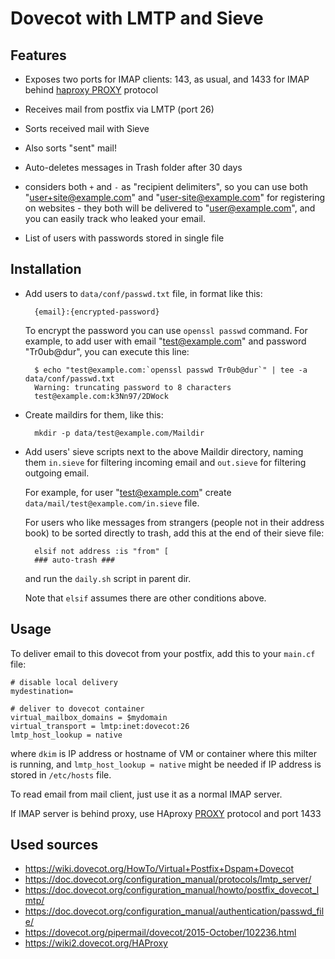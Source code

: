Dovecot with LMTP and Sieve
===========================

Features
--------

* Exposes two ports for IMAP clients: 143, as usual, and 1433 for IMAP behind [haproxy PROXY][ha-proxy] protocol

* Receives mail from postfix via LMTP (port 26)

* Sorts received mail with Sieve

* Also sorts "sent" mail!

* Auto-deletes messages in Trash folder after 30 days

* considers both `+` and `-` as "recipient delimiters",
so you can use both "user+site@example.com" and "user-site@example.com" for registering on websites -
they both will be delivered to "user@example.com", and you can easily track who leaked your email.

* List of users with passwords stored in single file

[ha-proxy]: https://wiki2.dovecot.org/HAProxy

Installation
------------

* Add users to `data/conf/passwd.txt` file, in format like this:

		{email}:{encrypted-password}

	To encrypt the password you can use `openssl passwd` command.
	For example, to add user with email "test@example.com" and password "Tr0ub@dur", you can execute this line:

		$ echo "test@example.com:`openssl passwd Tr0ub@dur`" | tee -a data/conf/passwd.txt
		Warning: truncating password to 8 characters
		test@example.com:k3Nn97/2DWock

* Create maildirs for them, like this:

		mkdir -p data/test@example.com/Maildir

* Add users' sieve scripts next to the above Maildir directory,
naming them `in.sieve` for filtering incoming email
and `out.sieve` for filtering outgoing email.

	For example, for user "test@example.com" create `data/mail/test@example.com/in.sieve` file.

	For users who like messages from strangers (people not in their address book) to be sorted directly to trash,
	add this at the end of their sieve file:

		elsif not address :is "from" [
		### auto-trash ###

	and run the `daily.sh` script in parent dir.

	Note that `elsif` assumes there are other conditions above.

Usage
-----

To deliver email to this dovecot from your postfix, add this to your `main.cf` file:

	# disable local delivery
	mydestination=

	# deliver to dovecot container
	virtual_mailbox_domains = $mydomain
	virtual_transport = lmtp:inet:dovecot:26
	lmtp_host_lookup = native

where `dkim` is IP address or hostname of VM or container where this milter is running,
and `lmtp_host_lookup = native` might be needed if IP address is stored in `/etc/hosts` file.

To read email from mail client, just use it as a normal IMAP server.

If IMAP server is behind proxy, use HAproxy [PROXY][ha-proxy] protocol and port 1433

Used sources
------------

* <https://wiki.dovecot.org/HowTo/Virtual+Postfix+Dspam+Dovecot>
* <https://doc.dovecot.org/configuration_manual/protocols/lmtp_server/>
* <https://doc.dovecot.org/configuration_manual/howto/postfix_dovecot_lmtp/>
* <https://doc.dovecot.org/configuration_manual/authentication/passwd_file/>
* <https://dovecot.org/pipermail/dovecot/2015-October/102236.html>
* <https://wiki2.dovecot.org/HAProxy>
